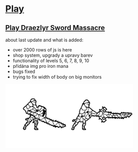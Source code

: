 # [Play](https://deesdav.github.io/draezlyr-wielder/)

## [Play Draezlyr Sword Massacre](https://deesdav.github.io/draezlyr/)

about last update and what is added:
 - over 2000 rows of js is here
 - shop system, upgrady a upravy barev
 - functionality of levels 5, 6, 7, 8, 9, 10
 - přidána img pro iron mana
 - bugs fixed
 - trying to fix width of body on big monitors

<img style="height: 200px; width: 200px;" src="./res/img/hero.idle.png"><img style="height: 200px; width: 200px;" src="./res/img/hero.attack.png">
